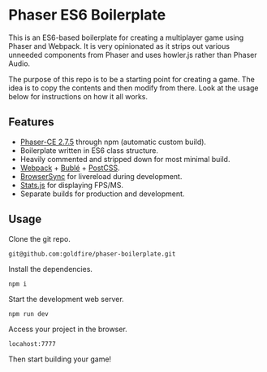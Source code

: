 # Phaser ES6 Boilerplate

This is an ES6-based boilerplate for creating a multiplayer game using Phaser and Webpack. It is very opinionated as it strips out various unneeded components from Phaser and uses howler.js rather than Phaser Audio.

The purpose of this repo is to be a starting point for creating a game. The idea is to copy the contents and then modify from there. Look at the usage below for instructions on how it all works.

## Features
* [Phaser-CE 2.7.5](https://github.com/photonstorm/phaser-ce) through npm (automatic custom build).
* Boilerplate written in ES6 class structure.
* Heavily commented and stripped down for most minimal build.
* [Webpack](https://webpack.js.org/) + [Bublé](https://buble.surge.sh/guide/) + [PostCSS](http://postcss.org/).
* [BrowserSync](https://browsersync.io/) for livereload during development.
* [Stats.js](https://github.com/mrdoob/stats.js/) for displaying FPS/MS.
* Separate builds for production and development.

## Usage

Clone the git repo.

`git@github.com:goldfire/phaser-boilerplate.git`

Install the dependencies.

`npm i`

Start the development web server.

`npm run dev`

Access your project in the browser.

`locahost:7777`

Then start building your game!